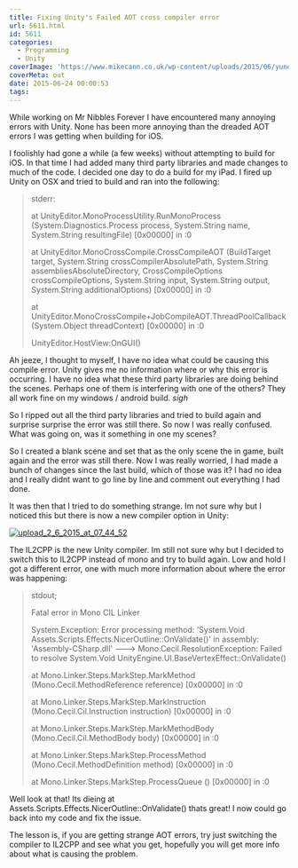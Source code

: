 ```yaml
---
title: Fixing Unity's Failed AOT cross compiler error
url: 5611.html
id: 5611
categories:
  - Programming
  - Unity
coverImage: 'https://www.mikecann.co.uk/wp-content/uploads/2015/06/yuno.jpg'
coverMeta: out
date: 2015-06-24 00:00:53
tags:
---
```


While working on Mr Nibbles Forever I have encountered many annoying errors with Unity. None has been more annoying than the dreaded AOT errors I was getting when building for iOS. 
<!-- more -->
I foolishly had gone a while (a few weeks) without attempting to build for iOS. In that time I had added many third party libraries and made changes to much of the code. I decided one day to do a build for my iPad. I fired up Unity on OSX and tried to build and ran into the following:

> stderr:
> 
> 
> at UnityEditor.MonoProcessUtility.RunMonoProcess (System.Diagnostics.Process process, System.String name, System.String resultingFile) [0x00000] in <filename unknown>:0
> 
> at UnityEditor.MonoCrossCompile.CrossCompileAOT (BuildTarget target, System.String crossCompilerAbsolutePath, System.String assembliesAbsoluteDirectory, CrossCompileOptions crossCompileOptions, System.String input, System.String output, System.String additionalOptions) [0x00000] in <filename unknown>:0
> 
> at UnityEditor.MonoCrossCompile+JobCompileAOT.ThreadPoolCallback (System.Object threadContext) [0x00000] in <filename unknown>:0
> 
> UnityEditor.HostView:OnGUI()

Ah jeeze, I thought to myself, I have no idea what could be causing this compile error. Unity gives me no information where or why this error is occurring. I have no idea what these third party libraries are doing behind the scenes. Perhaps one of them is interfering with one of the others? They all work fine on my windows / android build. *sigh*

So I ripped out all the third party libraries and tried to build again and surprise surprise the error was still there. So now I was really confused. What was going on, was it something in one my scenes? 

So I created a blank scene and set that as the only scene the in game, built again and the error was still there. Now I was really worried, I had made a bunch of changes since the last build, which of those was it? I had no idea and I really didnt want to go line by line and comment out everything I had done.

It was then that I tried to do something strange. Im not sure why but I noticed this but there is now a new compiler option in Unity:

[![upload_2_6_2015_at_07_44_52](https://www.mikecann.co.uk/wp-content/uploads/2015/06/upload_2_6_2015_at_07_44_52.png)](https://www.mikecann.co.uk/wp-content/uploads/2015/06/upload_2_6_2015_at_07_44_52.png)

The IL2CPP is the new Unity compiler. Im still not sure why but I decided to switch this to IL2CPP instead of mono and try to build again. Low and hold I got a different error, one with much more information about where the error was happening:

> stdout;
> 
> Fatal error in Mono CIL Linker
> 
> System.Exception: Error processing method: 'System.Void Assets.Scripts.Effects.NicerOutline::OnValidate()' in assembly: 'Assembly-CSharp.dll' ---> Mono.Cecil.ResolutionException: Failed to resolve System.Void UnityEngine.UI.BaseVertexEffect::OnValidate()
> 
> at Mono.Linker.Steps.MarkStep.MarkMethod (Mono.Cecil.MethodReference reference) [0x00000] in <filename unknown>:0
> 
> at Mono.Linker.Steps.MarkStep.MarkInstruction (Mono.Cecil.Cil.Instruction instruction) [0x00000] in <filename unknown>:0
> 
> at Mono.Linker.Steps.MarkStep.MarkMethodBody (Mono.Cecil.Cil.MethodBody body) [0x00000] in <filename unknown>:0
> 
> at Mono.Linker.Steps.MarkStep.ProcessMethod (Mono.Cecil.MethodDefinition method) [0x00000] in <filename unknown>:0
> 
> at Mono.Linker.Steps.MarkStep.ProcessQueue () [0x00000] in <filename unknown>:0

Well look at that! Its dieing at Assets.Scripts.Effects.NicerOutline::OnValidate() thats great! I now could go back into my code and fix the issue.

The lesson is, if you are getting strange AOT errors, try just switching the compiler to IL2CPP and see what you get, hopefully you will get more info about what is causing the problem.